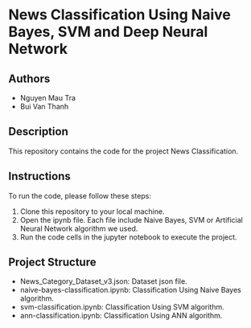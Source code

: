 # News Classification Using Naive Bayes, SVM and Deep Neural Network

## Authors
- Nguyen Mau Tra
- Bui Van Thanh

## Description
This repository contains the code for the project News Classification.

## Instructions
To run the code, please follow these steps:
1. Clone this repository to your local machine.
2. Open the ipynb file. Each file include Naive Bayes, SVM or Artificial Neural Network algorithm we used.
3. Run the code cells in the jupyter notebook to execute the project.

## Project Structure
- News_Category_Dataset_v3.json: Dataset json file.
- naive-bayes-classification.ipynb: Classification Using Naive Bayes algorithm.
- svm-classification.ipynb: Classification Using SVM algorithm.
- ann-classification.ipynb: Classification Using ANN algorithm.


